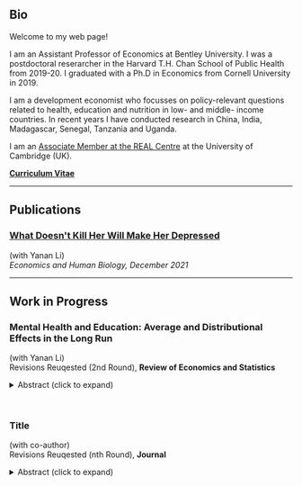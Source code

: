 Bio
---

Welcome to my web page!

I am an Assistant Professor of Economics at Bentley University. I was a postdoctoral reserarcher in the Harvard T.H. Chan School of Public Health from 2019-20. I graduated with a Ph.D in Economics from Cornell University in 2019.

I am a development economist who focusses on policy-relevant questions related to health, education and nutrition in low- and middle- income countries. In recent years I have conducted research in China, India, Madagascar, Senegal, Tanzania and Uganda.

I am an [Associate Member at the REAL Centre](https://www.educ.cam.ac.uk/centres/real/members/associatedmembers/) at the University of Cambridge (UK).

__[Curriculum Vitae](https://www.dropbox.com/s/iermru11ehf8fc0/NS-CV.pdf?dl=0)__ 

* * *

Publications
------------

### [What Doesn't Kill Her Will Make Her Depressed](https://www.sciencedirect.com/science/article/abs/pii/S1570677X21000897)   
(with Yanan Li)  
_Economics and Human Biology, December 2021_

* * *

Work in Progress
----------------

### Mental Health and Education: Average and Distributional Effects in the Long Run
(with Yanan Li)  
Revisions Reuqested (2nd Round), **Review of Economics and Statistics**
<details>
<summary>Abstract (click to expand)</summary>

Do men and women have different social preferences? Previous findings are contradictory. We provide a potential explanation using evidence from a field experiment. In a door-to-door solicitation, men and women are equally generous, but women become less generous when it becomes easy to avoid the solicitor. Our structural estimates of the social preference parameters suggest an explanation: women are more likely to be on the margin of giving, partly because of a less dispersed distribution of altruism. We find similar results for the willingness to complete an unpaid survey: women are more likely to be on the margin of participation.
</details>  

&nbsp;  
### Title  
(with co-author)  
Revisions Reuqested (nth Round), **Journal**
<details>
<summary>Abstract (click to expand)</summary>

Do men and women have different social preferences? Previous findings are contradictory. We provide a potential explanation using evidence from a field experiment. In a door-to-door solicitation, men and women are equally generous, but women become less generous when it becomes easy to avoid the solicitor. Our structural estimates of the social preference parameters suggest an explanation: women are more likely to be on the margin of giving, partly because of a less dispersed distribution of altruism. We find similar results for the willingness to complete an unpaid survey: women are more likely to be on the margin of participation.
</details>
